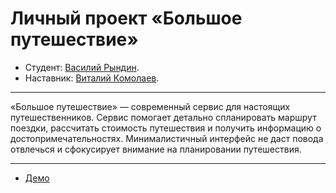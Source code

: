 # Личный проект «Большое путешествие»

* Студент: [Василий Рындин](https://up.htmlacademy.ru/ecmascript/11/user/952395).
* Наставник: [Виталий Комолаев](https://htmlacademy.ru/profile/id1274335).

---

«Большое путешествие» — современный сервис для настоящих путешественников. Сервис помогает детально спланировать 
маршрут поездки, рассчитать стоимость путешествия и получить информацию о достопримечательностях. Минималистичный 
интерфейс не даст повода отвлечься и сфокусирует внимание на планировании путешествия.

---
* [Демо](https://uporold.github.io/big-trip/)
